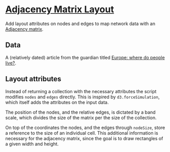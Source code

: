 # [Adjacency Matrix Layout](https://codepen.io/borntofrappe/full/ZERMyMz)

Add layout attributes on nodes and edges to map network data with an [Adjacency matrix](https://en.wikipedia.org/wiki/Adjacency_matrix).

## Data

A (relatively dated) article from the guardian titled [Europe: where do people live?](https://www.theguardian.com/news/datablog/2012/jan/26/europe-population-who-lives-where).

## Layout attributes

Instead of returning a collection with the necessary attributes the script modifies `nodes` and `edges` directly. This is inspired by `d3.forceSimulation`, which itself adds the attributes on the input data.

The position of the nodes, and the relative edges, is dictated by a band scale, which divides the size of the matrix per the size of the collection.

On top of the coordinates the nodes, and the edges through `nodeSize`, store a reference to the size of an individual cell. This additional information is necessary for the adjacency matrix, since the goal is to draw rectangles of a given width and height.

